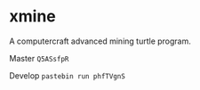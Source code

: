 # xmine
A computercraft advanced mining turtle program.

Master `Q5ASsfpR`

Develop `pastebin run phfTVgnS`
